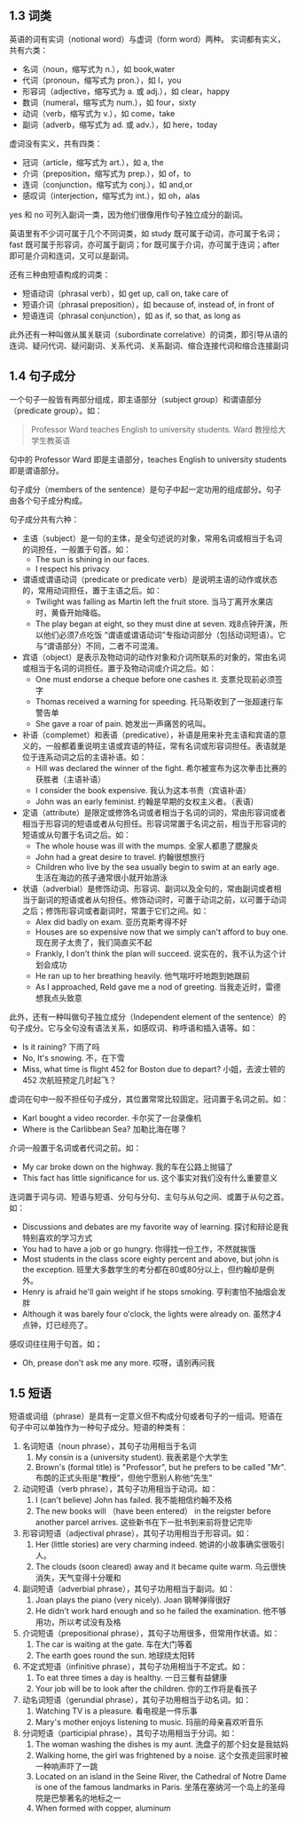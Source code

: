 ## 1.3 词类
英语的词有实词（notional word）与虚词（form word）两种。
实词都有实义，共有六类：
- 名词（noun，缩写式为 n.），如 book,water
- 代词（pronoun，缩写式为 pron.），如 I，you
- 形容词（adjective，缩写式为 a. 或 adj.），如 clear，happy
- 数词（numeral，缩写式为 num.），如 four，sixty
- 动词（verb，缩写式为 v.），如 come，take
- 副词（adverb，缩写式为 ad. 或 adv.），如 here，today

虚词没有实义，共有四类：
- 冠词（article，缩写式为 art.），如 a, the
- 介词（preposition，缩写式为 prep.），如 of，to
- 连词（conjunction，缩写式为 conj.），如 and,or
- 感叹词（interjection，缩写式为 int.），如 oh，alas

yes 和 no 可列入副词一类，因为他们很像用作句子独立成分的副词。

英语里有不少词可属于几个不同词类，如 study 既可属于动词，亦可属于名词；fast 既可属于形容词，亦可属于副词；for 既可属于介词，亦可属于连词；after 即可是介词和连词，又可以是副词。

还有三种由短语构成的词类：
- 短语动词（phrasal verb），如 get up, call on, take care of
- 短语介词（phrasal preposition），如 because of, instead of, in front of
- 短语连词（phrasal conjunction），如 as if, so that, as long as

此外还有一种叫做从属关联词（subordinate correlative）的词类，即引导从语的连词、疑问代词、疑问副词、关系代词、关系副词、缩合连接代词和缩合连接副词

## 1.4 句子成分
一个句子一般皆有两部分组成，即主语部分（subject group）和谓语部分（predicate group）。如：
> Professor Ward teaches English to university students. Ward 教授给大学生教英语

句中的 Professor Ward 即是主语部分，teaches English to university students 即是谓语部分。

句子成分（members of the sentence）是句子中起一定功用的组成部分。句子由各个句子成分构成。

句子成分共有六种：
- 主语（subject）是一句的主体，是全句述说的对象，常用名词或相当于名词的词担任，一般置于句首。如：
	- The sun is shining in our faces. 
	- I respect his privacy
- 谓语或谓语动词（predicate or predicate verb）是说明主语的动作或状态的，常用动词担任，置于主语之后。如：
	- Twilight was falling as Martin left the fruit store. 当马丁离开水果店时，黄昏开始降临。
	- The play began at eight, so they must dine at seven. 戏8点钟开演，所以他们必须7点吃饭
“谓语或谓语动词”专指动词部分（包括动词短语）。它与“谓语部分）不同，二者不可混淆。
- 宾语（object）是表示及物动词的动作对象和介词所联系的对象的，常由名词或相当于名词的词担任。置于及物动词或介词之后。如：
	- One must endorse a cheque before one cashes it. 支票兑现前必须签字
	- Thomas received a warning for speeding. 托马斯收到了一张超速行车警告单
	- She gave a roar of pain. 她发出一声痛苦的吼叫。
- 补语（complemet）和表语（predicative），补语是用来补充主语和宾语的意义的，一般都着重说明主语或宾语的特征，常有名词或形容词担任。表语就是位于连系动词之后的主语补语。如：
	- Hill was declared the winner of the fight. 希尔被宣布为这次拳击比赛的获胜者（主语补语）
	- I consider the book expensive. 我认为这本书贵（宾语补语）
	- John was an early feminist. 约翰是早期的女权主义者。（表语）
- 定语（attribute）是限定或修饰名词或者相当于名词的词的，常由形容词或者相当于形容词的短语或者从句担任。形容词常置于名词之前，相当于形容词的短语或从句置于名词之后。如：
	- The whole house was ill with the mumps. 全家人都患了腮腺炎
	- John had a great desire to travel. 约翰很想旅行
	- Children who live by the sea usually begin to swim at an early age. 生活在海边的孩子通常很小就开始游泳
- 状语（adverbial）是修饰动词、形容词、副词以及全句的，常由副词或者相当于副词的短语或者从句担任。修饰动词时，可置于动词之前，以可置于动词之后；修饰形容词或者副词时，常置于它们之间。如：
	- Alex did badly on exam. 亚历克斯考得不好
	- Houses are so expensive now that we simply can't afford to buy one. 现在房子太贵了，我们简直买不起
	- Frankly, I don't think the plan will succeed. 说实在的，我不认为这个计划会成功
	- He ran up to her breathing heavily. 他气喘吁吁地跑到她跟前
	- As I approached, Reld gave me a nod of greeting. 当我走近时，雷德想我点头致意

此外，还有一种叫做句子独立成分（Independent element of the sentence）的句子成分。它与全句没有语法关系，如感叹词、称呼语和插入语等。如：
- Is it raining? 下雨了吗
- No, It's snowing. 不，在下雪
- Miss, what time is flight 452 for Boston due to depart? 小姐，去波士顿的 452 次航班预定几时起飞？

虚词在句中一般不担任句子成分，其位置常常比较固定。冠词置于名词之前。如：
- Karl bought a video recorder. 卡尔买了一台录像机
- Where is the Carlibbean Sea? 加勒比海在哪？

介词一般置于名词或者代词之前。如：
- My car broke down on the highway. 我的车在公路上抛锚了
- This fact has little significance for us. 这个事实对我们没有什么重要意义

连词置于词与词、短语与短语、分句与分句、主句与从句之间、或置于从句之首。如：
- Discussions and debates are my favorite way of learning. 探讨和辩论是我特别喜欢的学习方式
- You had to have a job or go hungry. 你得找一份工作，不然就挨饿
- Most students in the class score eighty percent and above, but john is the exception. 班里大多数学生的考分都在80或80分以上，但约翰却是例外。
- Henry is afraid he'll gain weight if he stops smoking. 亨利害怕不抽烟会发胖
- Although it was barely four o'clock, the lights were already on. 虽然才4点钟，灯已经亮了。

感叹词往往用于句首。如；
- Oh, prease don't ask me any more. 哎呀，请别再问我

## 1.5 短语
短语或词组（phrase）是具有一定意义但不构成分句或者句子的一组词。短语在句子中可以单独作为一种句子成分。短语的种类有：
1. 名词短语（noun phrase），其句子功用相当于名词
	1. My consin is a (university student). 我表弟是个大学生
	2. Brown's (formal title) is "Professor", but he prefers to be called "Mr". 布朗的正式头衔是“教授”，但他宁愿别人称他“先生”
2.  动词短语（verb phrase），其句子功用相当于动词。如：
	1. I (can't believe) John has failed. 我不能相信约翰不及格
	2. The new books will （have been entered） in the reigster before another parcel arrives. 这些新书在下一批书到来前将登记完毕
3. 形容词短语（adjectival phrase），其句子功用相当于形容词。如：
	1. Her (little stories) are very charming indeed. 她讲的小故事确实很吸引人。
	2. The clouds (soon cleared) away and it became quite warm. 乌云很快消失，天气变得十分暖和
4.  副词短语（adverbial phrase），其句子功用相当于副词。如：
	1. Joan plays the piano (very nicely). Joan 钢琴弹得很好
	2. He didn't work hard enough and so he failed the examination. 他不够用功，所以考试没有及格
5. 介词短语（prepositional phrase），其句子功用很多，但常用作状语。如：
	1. The car is waiting at the gate. 车在大门等着
	2. The earth goes round the sun. 地球绕太阳转
6. 不定式短语（infinitive phrase），其句子功用相当于不定式。如：
	1. To eat three times a day is healthy. 一日三餐有益健康
	2. Your job will be to look after the children. 你的工作将是看孩子
7. 动名词短语（gerundial phrase），其句子功用相当于动名词。如：
	1. Watching TV is a pleasure. 看电视是一件乐事
	2. Mary's mother enjoys listening to music. 玛丽的母亲喜欢听音乐
8. 分词短语（participial phrase），其句子功用相当于分词。如：
	1. The woman washing the dishes is my aunt. 洗盘子的那个妇女是我姑妈
	2. Walking home, the girl was frightened by a noise. 这个女孩走回家时被一种响声吓了一跳
	3. Located on an island in the Seine River, the Cathedral of Notre Dame is one of the famous landmarks in Paris. 坐落在塞纳河一个岛上的圣母院是巴黎著名的地标之一
	4. When formed with copper, aluminum 






